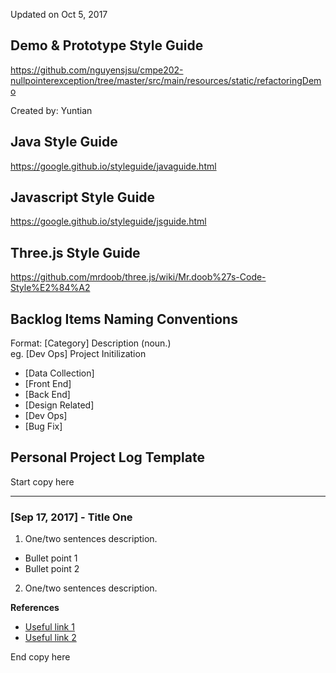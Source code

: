 Updated on Oct 5, 2017

## Demo & Prototype Style Guide
https://github.com/nguyensjsu/cmpe202-nullpointerexception/tree/master/src/main/resources/static/refactoringDemo

Created by: Yuntian

## Java Style Guide
https://google.github.io/styleguide/javaguide.html

## Javascript Style Guide
https://google.github.io/styleguide/jsguide.html

## Three.js Style Guide
https://github.com/mrdoob/three.js/wiki/Mr.doob%27s-Code-Style%E2%84%A2

## Backlog Items Naming Conventions
Format: [Category] Description (noun.)<br/>
eg. [Dev Ops] Project Initilization
* [Data Collection]
* [Front End]
* [Back End]
* [Design Related]
* [Dev Ops]
* [Bug Fix]

## Personal Project Log Template
Start copy here<br>
***
### [Sep 17, 2017] - Title One
1. One/two sentences description.
* Bullet point 1
* Bullet point 2
2. One/two sentences description.

**References**<br/>
* [Useful link 1](url)
* [Useful link 2](url) 

End copy here<br/>
